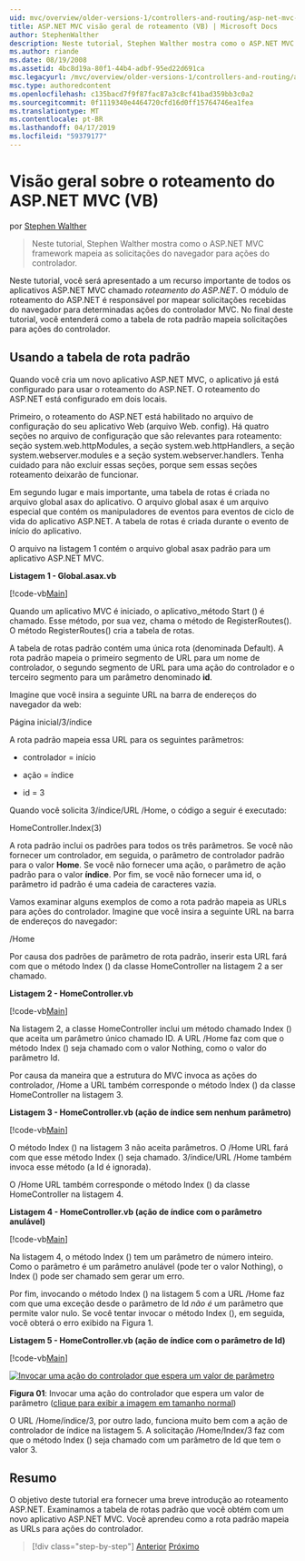 ```yaml
---
uid: mvc/overview/older-versions-1/controllers-and-routing/asp-net-mvc-routing-overview-vb
title: ASP.NET MVC visão geral de roteamento (VB) | Microsoft Docs
author: StephenWalther
description: Neste tutorial, Stephen Walther mostra como o ASP.NET MVC framework mapeia as solicitações do navegador para ações do controlador.
ms.author: riande
ms.date: 08/19/2008
ms.assetid: 4bc8d19a-80f1-44b4-adbf-95ed22d691ca
msc.legacyurl: /mvc/overview/older-versions-1/controllers-and-routing/asp-net-mvc-routing-overview-vb
msc.type: authoredcontent
ms.openlocfilehash: c135bacd7f9f87fac87a3c8cf41bad359bb3c0a2
ms.sourcegitcommit: 0f1119340e4464720cfd16d0ff15764746ea1fea
ms.translationtype: MT
ms.contentlocale: pt-BR
ms.lasthandoff: 04/17/2019
ms.locfileid: "59379177"
---
```

# <a name="aspnet-mvc-routing-overview-vb"></a>Visão geral sobre o roteamento do ASP.NET MVC (VB)

por [Stephen Walther](https://github.com/StephenWalther)

> Neste tutorial, Stephen Walther mostra como o ASP.NET MVC framework mapeia as solicitações do navegador para ações do controlador.


Neste tutorial, você será apresentado a um recurso importante de todos os aplicativos ASP.NET MVC chamado *roteamento do ASP.NET*. O módulo de roteamento do ASP.NET é responsável por mapear solicitações recebidas do navegador para determinadas ações do controlador MVC. No final deste tutorial, você entenderá como a tabela de rota padrão mapeia solicitações para ações do controlador.

## <a name="using-the-default-route-table"></a>Usando a tabela de rota padrão

Quando você cria um novo aplicativo ASP.NET MVC, o aplicativo já está configurado para usar o roteamento do ASP.NET. O roteamento do ASP.NET está configurado em dois locais.

Primeiro, o roteamento do ASP.NET está habilitado no arquivo de configuração do seu aplicativo Web (arquivo Web. config). Há quatro seções no arquivo de configuração que são relevantes para roteamento: seção system.web.httpModules, a seção system.web.httpHandlers, a seção system.webserver.modules e a seção system.webserver.handlers. Tenha cuidado para não excluir essas seções, porque sem essas seções roteamento deixarão de funcionar.

Em segundo lugar e mais importante, uma tabela de rotas é criada no arquivo global asax do aplicativo. O arquivo global asax é um arquivo especial que contém os manipuladores de eventos para eventos de ciclo de vida do aplicativo ASP.NET. A tabela de rotas é criada durante o evento de início do aplicativo.

O arquivo na listagem 1 contém o arquivo global asax padrão para um aplicativo ASP.NET MVC.

**Listagem 1 - Global.asax.vb**

[!code-vb[Main](asp-net-mvc-routing-overview-vb/samples/sample1.vb)]

Quando um aplicativo MVC é iniciado, o aplicativo\_método Start () é chamado. Esse método, por sua vez, chama o método de RegisterRoutes(). O método RegisterRoutes() cria a tabela de rotas.

A tabela de rotas padrão contém uma única rota (denominada Default). A rota padrão mapeia o primeiro segmento de URL para um nome de controlador, o segundo segmento de URL para uma ação do controlador e o terceiro segmento para um parâmetro denominado **id**.

Imagine que você insira a seguinte URL na barra de endereços do navegador da web:

Página inicial/3/índice

A rota padrão mapeia essa URL para os seguintes parâmetros:

- controlador = início

- ação = índice

- id = 3

Quando você solicita 3/índice/URL /Home, o código a seguir é executado:

HomeController.Index(3)

A rota padrão inclui os padrões para todos os três parâmetros. Se você não fornecer um controlador, em seguida, o parâmetro de controlador padrão para o valor **Home**. Se você não fornecer uma ação, o parâmetro de ação padrão para o valor **índice**. Por fim, se você não fornecer uma id, o parâmetro id padrão é uma cadeia de caracteres vazia.

Vamos examinar alguns exemplos de como a rota padrão mapeia as URLs para ações do controlador. Imagine que você insira a seguinte URL na barra de endereços do navegador:

/Home

Por causa dos padrões de parâmetro de rota padrão, inserir esta URL fará com que o método Index () da classe HomeController na listagem 2 a ser chamado.

**Listagem 2 - HomeController.vb**

[!code-vb[Main](asp-net-mvc-routing-overview-vb/samples/sample2.vb)]

Na listagem 2, a classe HomeController inclui um método chamado Index () que aceita um parâmetro único chamado ID. A URL /Home faz com que o método Index () seja chamado com o valor Nothing, como o valor do parâmetro Id.

Por causa da maneira que a estrutura do MVC invoca as ações do controlador, /Home a URL também corresponde o método Index () da classe HomeController na listagem 3.

**Listagem 3 - HomeController.vb (ação de índice sem nenhum parâmetro)**

[!code-vb[Main](asp-net-mvc-routing-overview-vb/samples/sample3.vb)]

O método Index () na listagem 3 não aceita parâmetros. O /Home URL fará com que esse método Index () seja chamado. 3/índice/URL /Home também invoca esse método (a Id é ignorada).

O /Home URL também corresponde o método Index () da classe HomeController na listagem 4.

**Listagem 4 - HomeController.vb (ação de índice com o parâmetro anulável)**

[!code-vb[Main](asp-net-mvc-routing-overview-vb/samples/sample4.vb)]

Na listagem 4, o método Index () tem um parâmetro de número inteiro. Como o parâmetro é um parâmetro anulável (pode ter o valor Nothing), o Index () pode ser chamado sem gerar um erro.

Por fim, invocando o método Index () na listagem 5 com a URL /Home faz com que uma exceção desde o parâmetro de Id *não é* um parâmetro que permite valor nulo. Se você tentar invocar o método Index (), em seguida, você obterá o erro exibido na Figura 1.

**Listagem 5 - HomeController.vb (ação de índice com o parâmetro de Id)**

[!code-vb[Main](asp-net-mvc-routing-overview-vb/samples/sample5.vb)]


[![Invocar uma ação do controlador que espera um valor de parâmetro](asp-net-mvc-routing-overview-vb/_static/image1.jpg)](asp-net-mvc-routing-overview-vb/_static/image1.png)

**Figura 01**: Invocar uma ação do controlador que espera um valor de parâmetro ([clique para exibir a imagem em tamanho normal](asp-net-mvc-routing-overview-vb/_static/image2.png))


O URL /Home/índice/3, por outro lado, funciona muito bem com a ação de controlador de índice na listagem 5. A solicitação /Home/Index/3 faz com que o método Index () seja chamado com um parâmetro de Id que tem o valor 3.

## <a name="summary"></a>Resumo

O objetivo deste tutorial era fornecer uma breve introdução ao roteamento ASP.NET. Examinamos a tabela de rotas padrão que você obtém com um novo aplicativo ASP.NET MVC. Você aprendeu como a rota padrão mapeia as URLs para ações do controlador.

> [!div class="step-by-step"]
> [Anterior](creating-an-action-cs.md)
> [Próximo](understanding-action-filters-vb.md)
